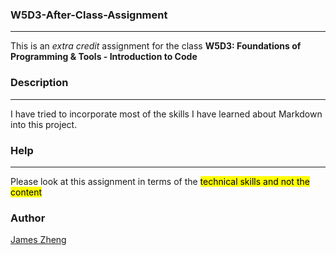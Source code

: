 ### W5D3-After-Class-Assignment
---
This is an *extra credit* assignment for the class **W5D3: Foundations of Programming & Tools - Introduction to Code** 

### Description
---
I have tried to incorporate most of the skills I have learned about Markdown into this project. 

### Help
---
Please look at this assignment in terms of the <mark> technical skills and not the content </mark>

### Author
[James Zheng](https://github.com/jameszheng88/)
